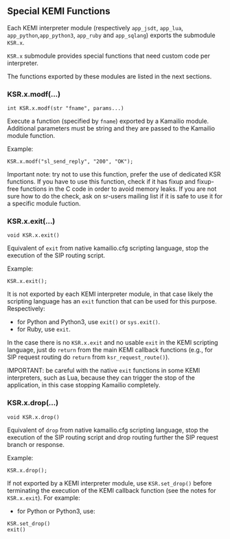 ## Special KEMI Functions ##

Each KEMI interpreter module (respectively `app_jsdt`, `app_lua`, `app_python`,`app_python3`, `app_ruby`
and `app_sqlang`) exports the submodule `KSR.x`.

`KSR.x` submodule provides special functions that need custom code per interpreter.

The functions exported by these modules are listed in the next sections.

### KSR.x.modf(...) ###

`int KSR.x.modf(str "fname", params...)`

Execute a function (specified by `fname`) exported by a Kamailio module. Additional parameters must be string and
they are passed to the Kamailio module function.

Example:

```
KSR.x.modf("sl_send_reply", "200", "OK");
```

Important note: try not to use this function, prefer the use of dedicated KSR functions. If you have to use
this function, check if it has fixup and fixup-free functions in the C code in order to avoid memory leaks.
If you are not sure how to do the check, ask on sr-users mailing list if it is safe to use it for a specific
module fuction.

### KSR.x.exit(...) ###

`void KSR.x.exit()`

Equivalent of `exit` from native kamailio.cfg scripting language, stop the execution of the SIP routing script.

Example:

```
KSR.x.exit();
```

It is not exported by each KEMI interpreter module, in that case likely the scripting
language has an `exit` function that can be used for this purpose. Respectively:

  * for Python and Python3, use `exit()` or `sys.exit()`.
  * for Ruby, use `exit`.

In the case there is no `KSR.x.exit` and no usable `exit` in the KEMI scripting language, just do `return`
from the main KEMI callback functions (e.g., for SIP request routing do `return` from `ksr_request_route()`).

IMPORTANT: be careful with the native `exit` functions in some KEMI interpreters, such as Lua, because they
can trigger the stop of the application, in this case stopping Kamailio completely.

### KSR.x.drop(...) ###

`void KSR.x.drop()`

Equivalent of `drop` from native kamailio.cfg scripting language, stop the execution of the SIP routing script
and drop routing further the SIP request branch or response.

Example:

```
KSR.x.drop();
```

If not exported by a KEMI interpreter module, use `KSR.set_drop()` before terminating
the execution of the KEMI callback function (see the notes for `KSR.x.exit`). For example:

  * for Python or Python3, use:

```
KSR.set_drop()
exit()
```
